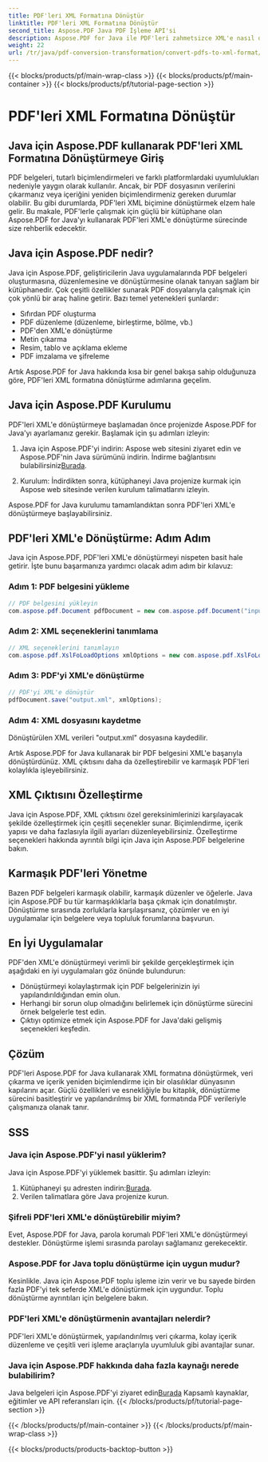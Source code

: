 ```yaml
---
title: PDF'leri XML Formatına Dönüştür
linktitle: PDF'leri XML Formatına Dönüştür
second_title: Aspose.PDF Java PDF İşleme API'si
description: Aspose.PDF for Java ile PDF'leri zahmetsizce XML'e nasıl dönüştüreceğinizi öğrenin. Verimli dönüşüm için adım adım kılavuz ve en iyi uygulamalar.
weight: 22
url: /tr/java/pdf-conversion-transformation/convert-pdfs-to-xml-format/
---
```


{{< blocks/products/pf/main-wrap-class >}}
{{< blocks/products/pf/main-container >}}
{{< blocks/products/pf/tutorial-page-section >}}

# PDF'leri XML Formatına Dönüştür


## Java için Aspose.PDF kullanarak PDF'leri XML Formatına Dönüştürmeye Giriş

PDF belgeleri, tutarlı biçimlendirmeleri ve farklı platformlardaki uyumlulukları nedeniyle yaygın olarak kullanılır. Ancak, bir PDF dosyasının verilerini çıkarmanız veya içeriğini yeniden biçimlendirmeniz gereken durumlar olabilir. Bu gibi durumlarda, PDF'leri XML biçimine dönüştürmek elzem hale gelir. Bu makale, PDF'lerle çalışmak için güçlü bir kütüphane olan Aspose.PDF for Java'yı kullanarak PDF'leri XML'e dönüştürme sürecinde size rehberlik edecektir.

## Java için Aspose.PDF nedir?

Java için Aspose.PDF, geliştiricilerin Java uygulamalarında PDF belgeleri oluşturmasına, düzenlemesine ve dönüştürmesine olanak tanıyan sağlam bir kütüphanedir. Çok çeşitli özellikler sunarak PDF dosyalarıyla çalışmak için çok yönlü bir araç haline getirir. Bazı temel yetenekleri şunlardır:

- Sıfırdan PDF oluşturma
- PDF düzenleme (düzenleme, birleştirme, bölme, vb.)
- PDF'den XML'e dönüştürme
- Metin çıkarma
- Resim, tablo ve açıklama ekleme
- PDF imzalama ve şifreleme

Artık Aspose.PDF for Java hakkında kısa bir genel bakışa sahip olduğunuza göre, PDF'leri XML formatına dönüştürme adımlarına geçelim.

## Java için Aspose.PDF Kurulumu

PDF'leri XML'e dönüştürmeye başlamadan önce projenizde Aspose.PDF for Java'yı ayarlamanız gerekir. Başlamak için şu adımları izleyin:

1.  Java için Aspose.PDF'yi indirin: Aspose web sitesini ziyaret edin ve Aspose.PDF'nin Java sürümünü indirin. İndirme bağlantısını bulabilirsiniz[Burada](https://releases.aspose.com/pdf/java/).

2. Kurulum: İndirdikten sonra, kütüphaneyi Java projenize kurmak için Aspose web sitesinde verilen kurulum talimatlarını izleyin.

Aspose.PDF for Java kurulumu tamamlandıktan sonra PDF'leri XML'e dönüştürmeye başlayabilirsiniz.

## PDF'leri XML'e Dönüştürme: Adım Adım

Java için Aspose.PDF, PDF'leri XML'e dönüştürmeyi nispeten basit hale getirir. İşte bunu başarmanıza yardımcı olacak adım adım bir kılavuz:

### Adım 1: PDF belgesini yükleme

```java
// PDF belgesini yükleyin
com.aspose.pdf.Document pdfDocument = new com.aspose.pdf.Document("input.pdf");
```

### Adım 2: XML seçeneklerini tanımlama

```java
// XML seçeneklerini tanımlayın
com.aspose.pdf.XslFoLoadOptions xmlOptions = new com.aspose.pdf.XslFoLoadOptions();
```

### Adım 3: PDF'yi XML'e dönüştürme

```java
// PDF'yi XML'e dönüştür
pdfDocument.save("output.xml", xmlOptions);
```

### Adım 4: XML dosyasını kaydetme

Dönüştürülen XML verileri "output.xml" dosyasına kaydedilir.

Artık Aspose.PDF for Java kullanarak bir PDF belgesini XML'e başarıyla dönüştürdünüz. XML çıktısını daha da özelleştirebilir ve karmaşık PDF'leri kolaylıkla işleyebilirsiniz.

## XML Çıktısını Özelleştirme

Java için Aspose.PDF, XML çıktısını özel gereksinimlerinizi karşılayacak şekilde özelleştirmek için çeşitli seçenekler sunar. Biçimlendirme, içerik yapısı ve daha fazlasıyla ilgili ayarları düzenleyebilirsiniz. Özelleştirme seçenekleri hakkında ayrıntılı bilgi için Java için Aspose.PDF belgelerine bakın.

## Karmaşık PDF'leri Yönetme

Bazen PDF belgeleri karmaşık olabilir, karmaşık düzenler ve öğelerle. Java için Aspose.PDF bu tür karmaşıklıklarla başa çıkmak için donatılmıştır. Dönüştürme sırasında zorluklarla karşılaşırsanız, çözümler ve en iyi uygulamalar için belgelere veya topluluk forumlarına başvurun.

## En İyi Uygulamalar

PDF'den XML'e dönüştürmeyi verimli bir şekilde gerçekleştirmek için aşağıdaki en iyi uygulamaları göz önünde bulundurun:

- Dönüştürmeyi kolaylaştırmak için PDF belgelerinizin iyi yapılandırıldığından emin olun.
- Herhangi bir sorun olup olmadığını belirlemek için dönüştürme sürecini örnek belgelerle test edin.
- Çıktıyı optimize etmek için Aspose.PDF for Java'daki gelişmiş seçenekleri keşfedin.

## Çözüm

PDF'leri Aspose.PDF for Java kullanarak XML formatına dönüştürmek, veri çıkarma ve içerik yeniden biçimlendirme için bir olasılıklar dünyasının kapılarını açar. Güçlü özellikleri ve esnekliğiyle bu kitaplık, dönüştürme sürecini basitleştirir ve yapılandırılmış bir XML formatında PDF verileriyle çalışmanıza olanak tanır.

## SSS

### Java için Aspose.PDF'yi nasıl yüklerim?

Java için Aspose.PDF'yi yüklemek basittir. Şu adımları izleyin:
1.  Kütüphaneyi şu adresten indirin:[Burada](https://releases.aspose.com/pdf/java/).
2. Verilen talimatlara göre Java projenize kurun.

### Şifreli PDF'leri XML'e dönüştürebilir miyim?

Evet, Aspose.PDF for Java, parola korumalı PDF'leri XML'e dönüştürmeyi destekler. Dönüştürme işlemi sırasında parolayı sağlamanız gerekecektir.

### Aspose.PDF for Java toplu dönüştürme için uygun mudur?

Kesinlikle. Java için Aspose.PDF toplu işleme izin verir ve bu sayede birden fazla PDF'yi tek seferde XML'e dönüştürmek için uygundur. Toplu dönüştürme ayrıntıları için belgelere bakın.

### PDF'leri XML'e dönüştürmenin avantajları nelerdir?

PDF'leri XML'e dönüştürmek, yapılandırılmış veri çıkarma, kolay içerik düzenleme ve çeşitli veri işleme araçlarıyla uyumluluk gibi avantajlar sunar.

### Java için Aspose.PDF hakkında daha fazla kaynağı nerede bulabilirim?

 Java belgeleri için Aspose.PDF'yi ziyaret edin[Burada](https://reference.aspose.com/pdf/java/) Kapsamlı kaynaklar, eğitimler ve API referansları için.
{{< /blocks/products/pf/tutorial-page-section >}}

{{< /blocks/products/pf/main-container >}}
{{< /blocks/products/pf/main-wrap-class >}}

{{< blocks/products/products-backtop-button >}}
